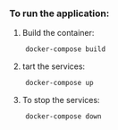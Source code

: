 ### To run the application:
1. Build the container:
```bash
    docker-compose build
```
2. tart the services:
```bash
    docker-compose up
```
3. To stop the services:
```bash
    docker-compose down
```